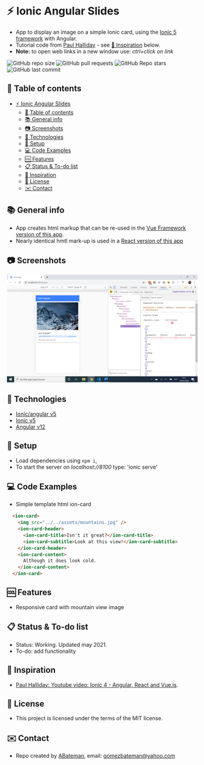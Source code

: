 # :zap: Ionic Angular Slides

* App to display an image on a simple Ionic card, using the [Ionic 5 framework](https://ionicframework.com/docs) with Angular.
* Tutorial code from [Paul Halliday](https://www.youtube.com/channel/UCYJ9O6X1oFt7YGXpfRwrcWg) - see [:clap: Inspiration](#clap-inspiration) below.
* **Note:** to open web links in a new window use: _ctrl+click on link_

![GitHub repo size](https://img.shields.io/github/repo-size/AndrewJBateman/angular-firebase-access?style=plastic)
![GitHub pull requests](https://img.shields.io/github/issues-pr/AndrewJBateman/angular-firebase-access?style=plastic)
![GitHub Repo stars](https://img.shields.io/github/stars/AndrewJBateman/angular-firebase-access?style=plastic)
![GitHub last commit](https://img.shields.io/github/last-commit/AndrewJBateman/angular-firebase-access?style=plastic)

## :page_facing_up: Table of contents

* [:zap: Ionic Angular Slides](#zap-ionic-angular-slides)
  * [:page_facing_up: Table of contents](#page_facing_up-table-of-contents)
  * [:books: General info](#books-general-info)
  * [:camera: Screenshots](#camera-screenshots)
  * [:signal_strength: Technologies](#signal_strength-technologies)
  * [:floppy_disk: Setup](#floppy_disk-setup)
  * [:computer: Code Examples](#computer-code-examples)
  * [:cool: Features](#cool-features)
  * [:clipboard: Status & To-do list](#clipboard-status--to-do-list)
  * [:clap: Inspiration](#clap-inspiration)
  * [:file_folder: License](#file_folder-license)
  * [:envelope: Contact](#envelope-contact)

## :books: General info

* App creates html markup that can be re-used in the [Vue Framework version of this app](https://github.com/AndrewJBateman/ionic-vue-slide).
* Nearly identical hmtl mark-up is used in a [React version of this app](https://github.com/AndrewJBateman/ionic-react-slides)

## :camera: Screenshots

![screen print](./img/slide.png)

## :signal_strength: Technologies

* [Ionic/angular v5](https://ionicframework.com/)
* [Ionic v5](https://ionicframework.com/)
* [Angular v12](https://angular.io/)

## :floppy_disk: Setup

* Load dependencies using `npm i`,
* To start the server on _localhost://8100_ type: 'ionic serve'

## :computer: Code Examples

* Simple template html ion-card

```html
  <ion-card>
    <img src="../../assets/mountains.jpg" />
    <ion-card-header>
      <ion-card-title>Isn't it great?</ion-card-title>
      <ion-card-subtitle>Look at this view!</ion-card-subtitle>
    </ion-card-header>
    <ion-card-content>
      Although it does look cold.
    </ion-card-content>
  </ion-card>
```

## :cool: Features

* Responsive card with mountain view image

## :clipboard: Status & To-do list

* Status: Working. Updated may 2021.
* To-do: add functionality

## :clap: Inspiration

* [Paul Halliday: Youtube video: Ionic 4 - Angular, React and Vue.js](https://www.youtube.com/watch?v=eQTNqtVeTgE).

## :file_folder: License

* This project is licensed under the terms of the MIT license.

## :envelope: Contact

* Repo created by [ABateman](https://github.com/AndrewJBateman), email: gomezbateman@yahoo.com
